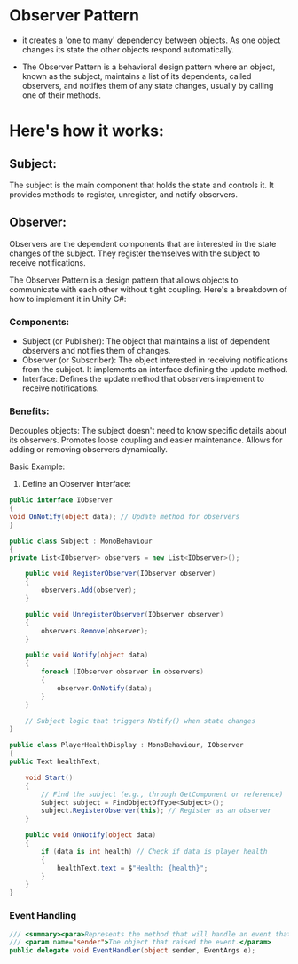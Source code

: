 # Observer Pattern

* it creates a 'one to many' dependency between objects. As one object changes its state the other objects respond automatically.

* The Observer Pattern is a behavioral design pattern where an object, known as the subject, maintains a list of its dependents, called observers, and notifies them of any state changes, usually by calling one of their methods.

# Here's how it works:

## Subject: 
The subject is the main component that holds the state and controls it. It provides methods to register, unregister, and notify observers.

## Observer:
Observers are the dependent components that are interested in the state changes of the subject. They register themselves with the subject to receive notifications.

The Observer Pattern is a design pattern that allows objects to communicate with each other without tight coupling. Here's a breakdown of how to implement it in Unity C#:

### Components:

* Subject (or Publisher): The object that maintains a list of dependent observers and notifies them of changes.
* Observer (or Subscriber): The object interested in receiving notifications from the subject. It implements an interface defining the update method.
* Interface: Defines the update method that observers implement to receive notifications.

### Benefits:
Decouples objects: The subject doesn't need to know specific details about its observers.
Promotes loose coupling and easier maintenance.
Allows for adding or removing observers dynamically.

Basic Example:

1. Define an Observer Interface:

```csharp
public interface IObserver
{
void OnNotify(object data); // Update method for observers
}
```
  
```csharp
public class Subject : MonoBehaviour
{
private List<IObserver> observers = new List<IObserver>();

    public void RegisterObserver(IObserver observer)
    {
        observers.Add(observer);
    }

    public void UnregisterObserver(IObserver observer)
    {
        observers.Remove(observer);
    }

    public void Notify(object data)
    {
        foreach (IObserver observer in observers)
        {
            observer.OnNotify(data);
        }
    }

    // Subject logic that triggers Notify() when state changes
}
```

```csharp
public class PlayerHealthDisplay : MonoBehaviour, IObserver
{
public Text healthText;

    void Start()
    {
        // Find the subject (e.g., through GetComponent or reference)
        Subject subject = FindObjectOfType<Subject>();
        subject.RegisterObserver(this); // Register as an observer
    }

    public void OnNotify(object data)
    {
        if (data is int health) // Check if data is player health
        {
            healthText.text = $"Health: {health}";
        }
    }
}
```

### Event Handling 

```csharp
/// <summary><para>Represents the method that will handle an event that has no event data.</para></summary>
/// <param name="sender">The object that raised the event.</param>
public delegate void EventHandler(object sender, EventArgs e);
```

